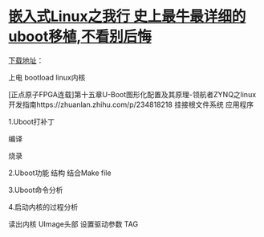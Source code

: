 # [嵌入式Linux之我行 史上最牛最详细的uboot移植,不看别后悔](https://wenku.baidu.com/view/2901686eb84ae45c3b358c1d.html)
[下载地址](https://ftp.denx.de/pub/u-boot/u-boot-2021.04-rc2.tar.bz2)：

上电
bootload 
linux内核

[正点原子FPGA连载]第十五章U-Boot图形化配置及其原理-领航者ZYNQ之linux开发指南https://zhuanlan.zhihu.com/p/234818218
挂接根文件系统
应用程序



1.Uboot打补丁


编译


烧录



2.Uboot功能   结构   结合Make file


3.Uboot命令分析



4.启动内核的过程分析


读出内核
UImage头部
设置驱动参数  TAG










